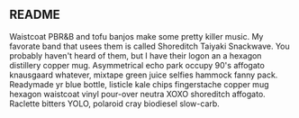 ## README

Waistcoat PBR&B and tofu banjos make some pretty killer music. My favorate band that usees them is called Shoreditch Taiyaki Snackwave. You probably haven't heard of them, but I have their logon an a hexagon distillery copper mug. Asymmetrical echo park occupy 90's affogato knausgaard whatever, mixtape green juice selfies hammock fanny pack. Readymade yr blue bottle, listicle kale chips fingerstache copper mug hexagon waistcoat vinyl pour-over neutra XOXO shoreditch affogato. Raclette bitters YOLO, polaroid cray biodiesel slow-carb.


